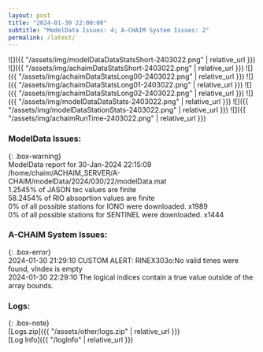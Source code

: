 ```yaml
---
layout: post
title: "2024-01-30 22:00:00"
subtitle: "ModelData Issues: 4; A-CHAIM System Issues: 2"
permalink: /latest/
---
```


![]({{ "/assets/img/modelDataDataStatsShort-2403022.png" | relative_url }})
![]({{ "/assets/img/achaimDataStatsShort-2403022.png" | relative_url }})
![]({{ "/assets/img/achaimDataStatsLong00-2403022.png" | relative_url }})
![]({{ "/assets/img/achaimDataStatsLong01-2403022.png" | relative_url }})
![]({{ "/assets/img/achaimDataStatsLong02-2403022.png" | relative_url }})
![]({{ "/assets/img/modelDataDataStats-2403022.png" | relative_url }})
![]({{ "/assets/img/modelDataStationStats-2403022.png" | relative_url }})
![]({{ "/assets/img/achaimRunTime-2403022.png" | relative_url }})


### ModelData Issues:  
  
{: .box-warning}  
 ModelData report for 30-Jan-2024 22:15:09   
 /home/chaim/ACHAIM_SERVER/A-CHAIM/modelData/2024/030/22/modelData.mat   
 1.2545% of JASON tec values are finite   
 58.2454% of RIO absoprtion values are finite   
 0% of all possible stations for IONO were downloaded. x1989   
 0% of all possible stations for SENTINEL were downloaded. x1444   
  
### A-CHAIM System Issues:  
  
{: .box-error}  
2024-01-30 21:29:10 CUSTOM ALERT: RINEX303o:No valid times were found, vIndex is empty  
2024-01-30 22:29:10 The logical indices contain a true value outside of the array bounds.  

### Logs:  
  
{: .box-note}  
[Logs.zip]({{ "/assets/other/logs.zip" | relative_url }})  
[Log Info]({{ "/logInfo" | relative_url }})  

